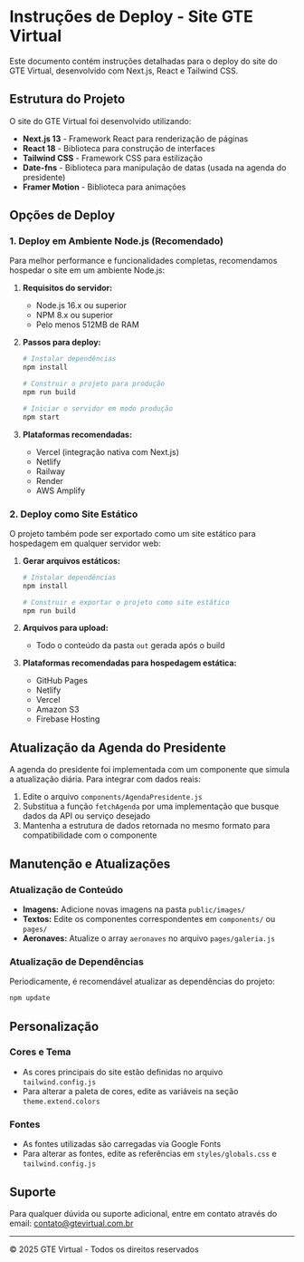 # Instruções de Deploy - Site GTE Virtual

Este documento contém instruções detalhadas para o deploy do site do GTE Virtual, desenvolvido com Next.js, React e Tailwind CSS.

## Estrutura do Projeto

O site do GTE Virtual foi desenvolvido utilizando:
- **Next.js 13** - Framework React para renderização de páginas
- **React 18** - Biblioteca para construção de interfaces
- **Tailwind CSS** - Framework CSS para estilização
- **Date-fns** - Biblioteca para manipulação de datas (usada na agenda do presidente)
- **Framer Motion** - Biblioteca para animações

## Opções de Deploy

### 1. Deploy em Ambiente Node.js (Recomendado)

Para melhor performance e funcionalidades completas, recomendamos hospedar o site em um ambiente Node.js:

1. **Requisitos do servidor:**
   - Node.js 16.x ou superior
   - NPM 8.x ou superior
   - Pelo menos 512MB de RAM

2. **Passos para deploy:**
   ```bash
   # Instalar dependências
   npm install
   
   # Construir o projeto para produção
   npm run build
   
   # Iniciar o servidor em modo produção
   npm start
   ```

3. **Plataformas recomendadas:**
   - Vercel (integração nativa com Next.js)
   - Netlify
   - Railway
   - Render
   - AWS Amplify

### 2. Deploy como Site Estático

O projeto também pode ser exportado como um site estático para hospedagem em qualquer servidor web:

1. **Gerar arquivos estáticos:**
   ```bash
   # Instalar dependências
   npm install
   
   # Construir e exportar o projeto como site estático
   npm run build
   ```

2. **Arquivos para upload:**
   - Todo o conteúdo da pasta `out` gerada após o build

3. **Plataformas recomendadas para hospedagem estática:**
   - GitHub Pages
   - Netlify
   - Vercel
   - Amazon S3
   - Firebase Hosting

## Atualização da Agenda do Presidente

A agenda do presidente foi implementada com um componente que simula a atualização diária. Para integrar com dados reais:

1. Edite o arquivo `components/AgendaPresidente.js`
2. Substitua a função `fetchAgenda` por uma implementação que busque dados da API ou serviço desejado
3. Mantenha a estrutura de dados retornada no mesmo formato para compatibilidade com o componente

## Manutenção e Atualizações

### Atualização de Conteúdo

- **Imagens:** Adicione novas imagens na pasta `public/images/`
- **Textos:** Edite os componentes correspondentes em `components/` ou `pages/`
- **Aeronaves:** Atualize o array `aeronaves` no arquivo `pages/galeria.js`

### Atualização de Dependências

Periodicamente, é recomendável atualizar as dependências do projeto:

```bash
npm update
```

## Personalização

### Cores e Tema

- As cores principais do site estão definidas no arquivo `tailwind.config.js`
- Para alterar a paleta de cores, edite as variáveis na seção `theme.extend.colors`

### Fontes

- As fontes utilizadas são carregadas via Google Fonts
- Para alterar as fontes, edite as referências em `styles/globals.css` e `tailwind.config.js`

## Suporte

Para qualquer dúvida ou suporte adicional, entre em contato através do email: contato@gtevirtual.com.br

---

© 2025 GTE Virtual - Todos os direitos reservados
